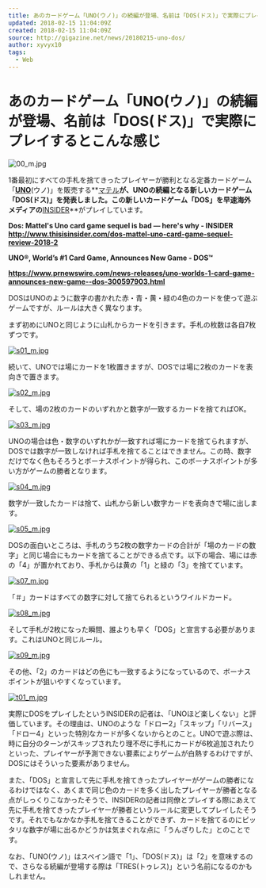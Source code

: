 ```yaml
---
title: あのカードゲーム「UNO(ウノ)」の続編が登場、名前は「DOS(ドス)」で実際にプレイするとこんな感じ
updated: 2018-02-15 11:04:09Z
created: 2018-02-15 11:04:09Z
source: http://gigazine.net/news/20180215-uno-dos/
author: xyvyx10
tags:
  - Web
---
```


# あのカードゲーム「UNO(ウノ)」の続編が登場、名前は「DOS(ドス)」で実際にプレイするとこんな感じ

![00_m.jpg](../_resources/00_m.jpg)

1番最初にすべての手札を捨てきったプレイヤーが勝利となる定番カードゲーム「**[UNO](https://ja.wikipedia.org/wiki/UNO_(%E3%82%B2%E3%83%BC%E3%83%A0))**(ウノ)」を販売する**[マテル](https://ja.wikipedia.org/wiki/%E3%83%9E%E3%83%86%E3%83%AB)**が、UNOの続編となる新しいカードゲーム「**DOS(ドス)**」を発表しました。この新しいカードゲーム「DOS」を早速海外メディアの**[INSIDER](http://www.thisisinsider.com/)**がプレイしています。

**Dos: Mattel's Uno card game sequel is bad — here's why - INSIDER**
**http://www.thisisinsider.com/dos-mattel-uno-card-game-sequel-review-2018-2**

**UNO®, World’s #1 Card Game, Announces New Game - DOS™**

**https://www.prnewswire.com/news-releases/uno-worlds-1-card-game-announces-new-game--dos-300597903.html**

DOSはUNOのように数字の書かれた赤・青・黄・緑の4色のカードを使って遊ぶゲームですが、ルールは大きく異なります。

まず初めにUNOと同じように山札からカードを引きます。手札の枚数は各自7枚ずつです。

[![s01_m.jpg](../_resources/s01_m.jpg)](https://i.gzn.jp/img/2018/02/15/uno-dos/s01.jpg)

続いて、UNOでは場にカードを1枚置きますが、DOSでは場に2枚のカードを表向きで置きます。

[![s02_m.jpg](../_resources/s02_m.jpg)](https://i.gzn.jp/img/2018/02/15/uno-dos/s02.jpg)

そして、場の2枚のカードのいずれかと数字が一致するカードを捨てればOK。

[![s03_m.jpg](../_resources/s03_m.jpg)](https://i.gzn.jp/img/2018/02/15/uno-dos/s03.jpg)

UNOの場合は色・数字のいずれかが一致すれば場にカードを捨てられますが、DOSでは数字が一致しなければ手札を捨てることはできません。この時、数字だけでなく色もそろうとボーナスポイントが得られ、このボーナスポイントが多い方がゲームの勝者となります。

[![s04_m.jpg](../_resources/s04_m.jpg)](https://i.gzn.jp/img/2018/02/15/uno-dos/s04.jpg)

数字が一致したカードは捨て、山札から新しい数字カードを表向きで場に出します。

[![s05_m.jpg](../_resources/s05_m.jpg)](https://i.gzn.jp/img/2018/02/15/uno-dos/s05.jpg)

DOSの面白いところは、手札のうち2枚の数字カードの合計が「場のカードの数字」と同じ場合にもカードを捨てることができる点です。以下の場合、場には赤の「4」が置かれており、手札からは黄の「1」と緑の「3」を捨てています。

[![s07_m.jpg](../_resources/s07_m.jpg)](https://i.gzn.jp/img/2018/02/15/uno-dos/s07.jpg)

「＃」カードはすべての数字に対して捨てられるというワイルドカード。

[![s08_m.jpg](../_resources/s08_m.jpg)](https://i.gzn.jp/img/2018/02/15/uno-dos/s08.jpg)

そして手札が2枚になった瞬間、誰よりも早く「DOS」と宣言する必要があります。これはUNOと同じルール。

[![s09_m.jpg](../_resources/s09_m.jpg)](https://i.gzn.jp/img/2018/02/15/uno-dos/s09.jpg)

その他、「2」のカードはどの色にも一致するようになっているので、ボーナスポイントが狙いやすくなっています。

[![t01_m.jpg](../_resources/t01_m.jpg)](https://i.gzn.jp/img/2018/02/15/uno-dos/t01.jpg)

実際にDOSをプレイしたというINSIDERの記者は、「UNOほど楽しくない」と評価しています。その理由は、UNOのような「ドロー2」「スキップ」「リバース」「ドロー4」といった特別なカードが多くないからとのこと。UNOで遊ぶ際は、時に自分のターンがスキップされたり理不尽に手札にカードが6枚追加されたりといった、プレイヤーが予測できない要素によりゲームが白熱するわけですが、DOSにはそういった要素がありません。

また、「DOS」と宣言して先に手札を捨てきったプレイヤーがゲームの勝者になるわけではなく、あくまで同じ色のカードを多く出したプレイヤーが勝者となる点がしっくりこなかったそうで、INSIDERの記者は同僚とプレイする際にあえて先に手札を捨てきったプレイヤーが勝者というルールに変更してプレイしたそうです。それでもなかなか手札を捨てきることができず、カードを捨てるのにピッタリな数字が場に出るかどうかは気まぐれな点に「うんざりした」とのことです。

なお、「UNO(ウノ)」はスペイン語で「1」、「DOS(ドス)」は「2」を意味するので、さらなる続編が登場する際は「TRES(トゥレス)」という名前になるのかもしれません。